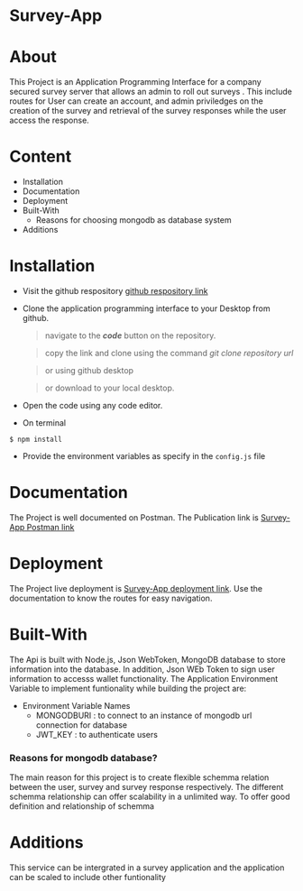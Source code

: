 # Survey-App
# About

This Project is an Application Programming Interface for a company secured survey server that allows an admin to roll out surveys . This include routes for User  can create an account, and admin priviledges on the creation of the survey and retrieval of the survey responses while the user access the response.
# Content

- Installation
- Documentation
- Deployment
- Built-With
    - Reasons for choosing mongodb as database system
- Additions

# Installation
- Visit the github respository [github respository link](https://github.com/Beloved1310/Survey-App)
- Clone the application programming interface to your Desktop from github.

  > navigate to the **_code_** button on the repository.

  > copy the link and clone using the command _git clone repository url_

  > or using github desktop

  > or download to your local desktop.

- Open the code using any code editor.

- On terminal

```
$ npm install
```

- Provide the environment variables as specify in the `config.js` file
# Documentation

The Project is well documented on Postman. The Publication link is [Survey-App Postman link](https://documenter.getpostman.com/view/15034996/2s8YzQX4Hj)

# Deployment

The Project live deployment is [Survey-App deployment link](https://adefisayo-enterscale-test.vercel.app/). Use the documentation to know the routes for easy navigation.

 
# Built-With

The Api is built with Node.js, Json WebToken, MongoDB database to store information into the database. In addition, Json WEb Token to sign user information to accesss wallet functionality. The Application Environment Variable to implement funtionality while building the project are:


- Environment Variable Names
  - MONGODBURI : to connect to  an instance of mongodb url connection for database
  - JWT_KEY : to authenticate users

### Reasons for mongodb database?
The main reason for this project is to create flexible schemma relation between the user, survey and survey response respectively. The different schemma relationship can offer scalability in a unlimited way. To offer good definition  and relationship of schemma 
# Additions

This service can be intergrated in a survey application and the application can be scaled to include other funtionality